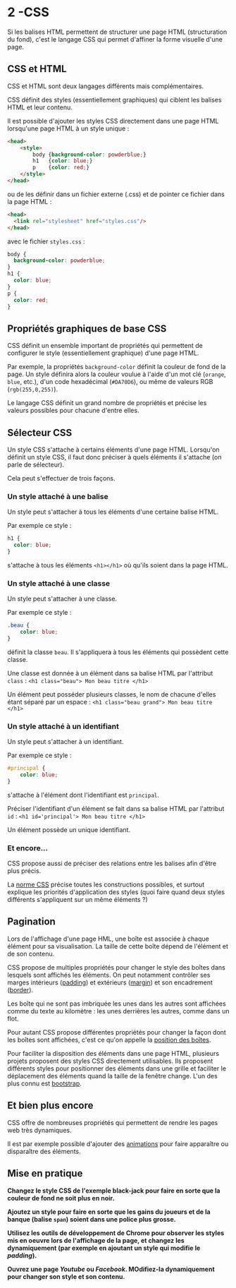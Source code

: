 # 2  -CSS

Si les balises HTML permettent de structurer une page HTML (structuration du fond), c'est le langage CSS qui permet d'affiner la forme visuelle d'une page.

## CSS et HTML

CSS et HTML sont deux langages différents mais complémentaires. 

CSS définit des styles (essentiellement graphiques) qui ciblent les balises HTML et leur contenu.

Il est possible d'ajouter les styles CSS directement dans une page HTML lorsqu'une page HTML à un style unique :

```html
<head>
    <style>
        body {background-color: powderblue;}
        h1   {color: blue;}
        p    {color: red;}
    </style>
</head>
```

ou de les définir dans un fichier externe (.css) et de pointer ce fichier dans la page HTML :

```html
<head>
  <link rel="stylesheet" href="styles.css"/>
</head>
```

avec le fichier `styles.css` :
```css
body {
  background-color: powderblue;
}
h1 {
  color: blue;
}
p {
  color: red;
}
```

## Propriétés graphiques de base CSS

CSS définit un ensemble important de propriétés qui permettent de configurer le style (essentiellement graphique) d'une page HTML.

Par exemple, la propriétés `background-color` définit la couleur de fond de la page. Un style définira alors la couleur voulue à l'aide d'un mot clé (`orange`, `blue`, etc.), d'un code hexadécimal (`#DA70D6`), ou même de valeurs RGB (`rgb(255,0,255)`).

Le langage CSS définit un grand nombre de propriétés et précise les valeurs possibles pour chacune d'entre elles.


## Sélecteur CSS

Un style CSS s'attache à certains éléments d'une page HTML. Lorsqu'on définit un style CSS, il faut donc préciser à quels éléments il s'attache (on parle de sélecteur).

Cela peut s'effectuer de trois façons.

### Un style attaché à une balise
Un style peut s'attacher à tous les éléments d'une certaine balise HTML.

Par exemple ce style : 
```css
h1 {
  color: blue;
}
```
s'attache à tous les éléments `<h1></h1>` où qu'ils soient dans la page HTML.

### Un style attaché à une classe
Un style peut s'attacher à une classe.

Par exemple ce style :
```css
.beau {
    color: blue;
}
```

définit la classe `beau`. Il s'appliquera à tous les éléments qui possèdent cette classe.

Une classe est donnée à un élément dans sa balise HTML par l'attribut `class` : `<h1 class="beau"> Mon beau titre </h1>`

Un élément peut posséder plusieurs classes, le nom de chacune d'elles étant séparé par un espace : `<h1 class="beau grand"> Mon beau titre </h1>`

### Un style attaché à un identifiant
Un style peut s'attacher à un identifiant.

Par exemple ce style :
```css
#principal {
    color: blue;
}
```

s'attache à l'élément dont l'identifiant est `principal`.

Préciser l'identifiant d'un élément se fait dans sa balise HTML par l'attribut `id` : `<h1 id='principal'> Mon beau titre </h1>`

Un élément possède un unique identifiant.

### Et encore...

CSS propose aussi de préciser des relations entre les balises afin d'être plus précis. 

La [norme CSS](https://www.w3schools.com/cssref/css_selectors.asp) précise toutes les constructions possibles, et surtout explique les priorités d'application des styles (quoi faire quand deux styles différents s'appliquent sur un même éléments ?)

## Pagination

Lors de l'affichage d'une page HML, une boîte est associée à chaque élément pour sa visualisation. La taille de cette boîte dépend de l'élément et de son contenu.

CSS propose de multiples propriétés pour changer le style des boîtes dans lesquels sont affichés les éléments. On peut notamment contrôler ses marges intérieurs ([padding](https://developer.mozilla.org/fr/docs/Web/CSS/padding)) et extérieurs ([margin](https://developer.mozilla.org/fr/docs/Web/CSS/margin)) et son encadrement ([border](https://developer.mozilla.org/fr/docs/Web/CSS/border)).

Les boîte qui ne sont pas imbriquée les unes dans les autres sont affichées comme du texte au kilomètre : les unes derrières les autres, comme dans un flot.

Pour autant CSS propose différentes propriétés pour changer la façon dont les boîtes sont affichées, c'est ce qu'on appelle la [position des boîtes](https://www.w3schools.com/css/css_positioning.asp).

Pour faciliter la disposition des éléments dans une page HTML, plusieurs projets proposent des styles CSS directement utilisables. Ils proposent différents styles pour positionner des éléments dans une grille et faciliter le déplacement des éléments quand la taille de la fenêtre change. L'un des plus connu est [bootstrap](https://getbootstrap.com/).

## Et bien plus encore

CSS offre de nombreuses propriétés qui permettent de rendre les pages web très dynamiques.

Il est par exemple possible d'ajouter des [animations](https://developer.mozilla.org/fr/docs/Web/CSS/Animations_CSS/Utiliser_les_animations_CSS) pour faire apparaître ou disparaître des éléments.

## Mise en pratique

**Changez le style CSS de l'exemple black-jack pour faire en sorte que la couleur de fond ne soit plus en noir.**

**Ajoutez un style pour faire en sorte que les gains du joueurs et de la banque (balise `span`) soient dans une police plus grosse.**

**Utilisez les outils de développement de Chrome pour observer les styles mis en oeuvre lors de l'affichage de la page, et changez les dynamiquement (par exemple en ajoutant un style qui modifie le _padding_).**

**Ouvrez une page _Youtube_ ou _Facebook_. MOdifiez-la dynamiquement pour changer son style et son contenu.** 